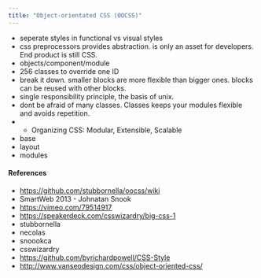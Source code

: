 ```yaml
---
title: "Object-orientated CSS (OOCSS)"
---
```


- seperate styles in functional vs visual styles
- css preprocessors provides abstraction. is only an asset for developers. End product is still  CSS.
- objects/component/module
- 256 classes to override one ID
- break it down. smaller blocks are more flexible than bigger ones. blocks can be reused with other blocks.
- single responsibility principle, the basis of unix.
- dont be afraid of many classes. Classes keeps your modules flexible and avoids repetition.
- - Organizing CSS: Modular, Extensible, Scalable
- base
- layout
- modules

#### References

- https://github.com/stubbornella/oocss/wiki
- SmartWeb 2013 - Johnatan Snook
- https://vimeo.com/79514917
- https://speakerdeck.com/csswizardry/big-css-1
- stubbornella
- necolas
- snoookca
- csswizardry
- https://github.com/byrichardpowell/CSS-Style
- http://www.vanseodesign.com/css/object-oriented-css/
